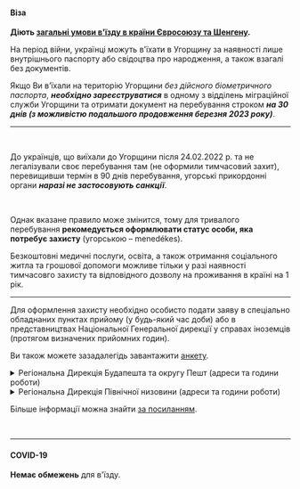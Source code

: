 #### Віза

**Діють [загальні умови в'їзду в країни Євросоюзу та Шенгену](/article/73ed692655a69928f4fbd4601).** 

На період війни, українці можуть в'їхати в Угорщину за наявності  лише внутрішнього паспорту або свідоцтва про народження, а також взагалі без документів. 

<section type="warning" title="Зверніть увагу">

Якщо Ви в’їхали на територію Угорщини *без дійсного біометричного паспорта*, ***необхідно зареєструватися*** в одному з відділень міграційної служби Угорщини та отримати документ на перебування строком ***на 30 днів (з можливістю подальшого продовження березня 2023 року)***.
</section>

***
</br>

<section>

До українців, що виїхали до Угорщини після 24.02.2022 р. та не легалізували своє перебування там (не оформили тимчасовий захит), перевищивши термін в 90 днів перебування, угорські прикордонні органи ***наразі не застосовують санкції***.

</section>

</br>

Однак вказане правило може змінится, тому для тривалого перебування **рекомедується оформлювати статус особи, яка потребує захисту** (угорською – menedékes).

<section type="note">
Безкоштовні медичні послуги, освіта, а також отримання соціального житла та грошової допомоги можливе тільки у разі наявності тимчасовго захисту та відповідного дозволу на проживання в країні на 1 рік.
</section>

***

Для оформлення захисту необхідно особисто подати заяву в спеціально обладнаних пунктах прийому (у будь-який час доби) або в представництвах Національної Генеральної дирекції у справах іноземців (протягом визначених прийомних годин).

Ви також можете зазадалегідь завантажити [анкету](http://ukran2022.oif.gov.hu/ua/%D0%9E%D0%B3%D0%BE%D0%BB%D0%BE%D1%88%D0%B5%D0%BD%D0%BD%D1%8F).

<details>
<summary>Регіональна Дирекція Будапешта та округу Пешт (адреси та години роботи)</summary> 

Години прийому: з понеділка по четвер 08:00 по 14.00, п’ятниця з 8:00 по 12:00

Адреси:

- 1117 Будапешт, вул. Будафокі 60 (1117 Budapest, Budafoki út 60);

- 1135 Будапешт, вул. Сегеді 35-37 (1135 Budapest, Szegedi út 35-37);

- 1108 Будапешт, вул. Хармат 131 (1108 Budapest, Harmat u. 131).

</details>

<details>
<summary>Регіональна Дирекція Північної низовини (адреси та години роботи)</summary> 

- 4033 Дебрецен, вул. Шамшоні 145 (понеділок з 07:30 по 13:00,  вівторок з 07:30 по 16:00, четвер з 12:00 по 17:30, п’ятниця з 7:30 до 12:00);

- 4400 Ніредьгаза, вул. Сент Іштвана 9 (понеділок та середа з 10:00 до 15:00);

- 5000 Солнок, вул. Барошш. 45-51  (вівторок, четвер з 10:00 до 15:00).

</details>

Більше інформації можна знайти [за посиланням](http://www.bmbah.hu/index.php?option=com_osservicesbooking&view=default&field_id=16&lang=hu).

</br>

***

#### COVID-19

**Немає обмежень** для в'їзду.